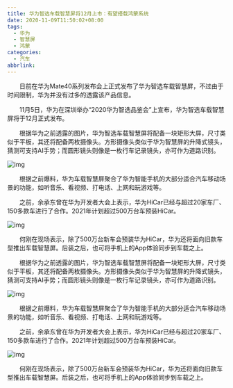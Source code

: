 ```yaml
---
title: 华为智选车载智慧屏将12月上市：有望搭载鸿蒙系统
date: 2020-11-09T11:50:02+08:00
tags:
  - 华为
  - 智慧屏
  - 鸿蒙
categories:
  - 汽车
abbrlink:
---
```


　　日前在华为Mate40系列发布会上正式发布了华为智选车载智慧屏，不过由于时间限制，华为并没有过多的透露该产品信息。

　　11月5日，华为在深圳举办“2020华为智选品鉴会”上宣布，华为智选车载智慧屏将于12月正式发布。

　　根据华为之前透露的图片，华为智选车载智慧屏将配备一块矩形大屏，尺寸类似于平板，其还将配备两枚摄像头。方形摄像头类似于华为智慧屏的升降式镜头，猜测可支持AI手势；而圆形镜头则像是一枚行车记录镜头，亦可作为道路识别。 

![img](https://cdn.jsdelivr.net/gh/yakeing/Documentation@main/Hexo/images/d192-kcpxnwv5937128.jpg)

　　根据之前爆料，华为车载智慧屏聚合了华为智能手机的大部分适合汽车移动场景的功能，如听音乐、看视频、打电话、上网和玩游戏等。

　　之前，余承东曾在华为开发者大会上表示，华为HiCar已经与超过20家车厂、150多款车进行了合作。2021年计划超过500万台车预装HiCar。 

![img](https://cdn.jsdelivr.net/gh/yakeing/Documentation@main/Hexo/images/f0ac-kcpxnwv5937127.jpg)

　　何刚在现场表示，除了500万台新车会预装华为HiCar，华为还将面向旧款车型推出车载智慧屏。后装之后，也可将手机上的App体验同步到车载之上。 

　　根据华为之前透露的图片，华为智选车载智慧屏将配备一块矩形大屏，尺寸类似于平板，其还将配备两枚摄像头。方形摄像头类似于华为智慧屏的升降式镜头，猜测可支持AI手势；而圆形镜头则像是一枚行车记录镜头，亦可作为道路识别。 

![img](https://cdn.jsdelivr.net/gh/yakeing/Documentation@main/Hexo/images/7f77-kcpxnwv5937178.jpg)

　　根据之前爆料，华为车载智慧屏聚合了华为智能手机的大部分适合汽车移动场景的功能，如听音乐、看视频、打电话、上网和玩游戏等。

　　之前，余承东曾在华为开发者大会上表示，华为HiCar已经与超过20家车厂、150多款车进行了合作。2021年计划超过500万台车预装HiCar。 

![img](https://cdn.jsdelivr.net/gh/yakeing/Documentation@main/Hexo/images/7d95-kcpxnwv5937177.jpg)

　　何刚在现场表示，除了500万台新车会预装华为HiCar，华为还将面向旧款车型推出车载智慧屏。后装之后，也可将手机上的App体验同步到车载之上。